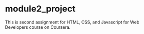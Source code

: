 # module2_project
This is second assignment for HTML, CSS, and Javascript for Web Developers course on Coursera.
